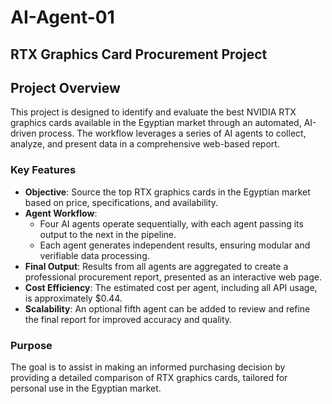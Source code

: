 # AI-Agent-01
## RTX Graphics Card Procurement Project

## Project Overview

This project is designed to identify and evaluate the best NVIDIA RTX graphics cards available in the Egyptian market through an automated, AI-driven process. The workflow leverages a series of AI agents to collect, analyze, and present data in a comprehensive web-based report.

### Key Features

- **Objective**: Source the top RTX graphics cards in the Egyptian market based on price, specifications, and availability.
- **Agent Workflow**:
  - Four AI agents operate sequentially, with each agent passing its output to the next in the pipeline.
  - Each agent generates independent results, ensuring modular and verifiable data processing.
- **Final Output**: Results from all agents are aggregated to create a professional procurement report, presented as an interactive web page.
- **Cost Efficiency**: The estimated cost per agent, including all API usage, is approximately $0.44.
- **Scalability**: An optional fifth agent can be added to review and refine the final report for improved accuracy and quality.

### Purpose

The goal is to assist in making an informed purchasing decision by providing a detailed comparison of RTX graphics cards, tailored for personal use in the Egyptian market.

